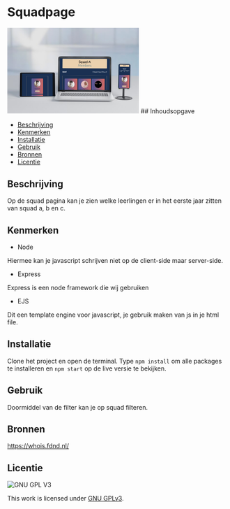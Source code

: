 <!-- > _Fork_ deze leertaak en ga aan de slag. Onderstaande outline ga je gedurende deze taak in jouw eigen GitHub omgeving uitwerken. De instructie vind je in: [docs/INSTRUCTIONS.md](docs/INSTRUCTIONS.md) -->

# Squadpage

<!-- Geef je project een titel en schrijf in één zin wat het is -->

<img width="60%" src="/public/assets/squadpage.png">
## Inhoudsopgave

- [Beschrijving](#beschrijving)
- [Kenmerken](#kenmerken)
- [Installatie](#installatie)
- [Gebruik](#gebruik)
- [Bronnen](#bronnen)
- [Licentie](#licentie)

## Beschrijving

<p>Op de squad pagina kan je zien welke leerlingen er in het eerste jaar zitten van squad a, b en c.</p>

<!-- In de Beschrijving staat hoe je project er uit ziet, hoe het werkt en wat je er mee kan. -->
<!-- Voeg een mooie poster visual toe 📸 -->
<!-- Voeg een link toe naar Github Pages 🌐-->

## Kenmerken

<!-- Bij Kenmerken staat welke technieken zijn gebruikt en hoe. Wat is de HTML structuur? Wat zijn de belangrijkste dingen in CSS? Wat is er met Javascript gedaan en hoe? Misschien heb je een framwork of library gebruikt? -->

- Node

Hiermee kan je javascript schrijven niet op de client-side maar server-side.

- Express

Express is een node framework die wij gebruiken

- EJS

Dit een template engine voor javascript, je gebruik maken van js in je html file.

## Installatie

Clone het project en open de terminal. Type `npm install` om alle packages te installeren en `npm start` op de live versie te bekijken.

<!-- Bij Installatie staat stap-voor-stap beschreven hoe je de development omgeving moet inrichten om aan de repository te kunnen werken. -->

## Gebruik

Doormiddel van de filter kan je op squad filteren.

## Bronnen

https://whois.fdnd.nl/

## Licentie

![GNU GPL V3](https://www.gnu.org/graphics/gplv3-127x51.png)

This work is licensed under [GNU GPLv3](./LICENSE).
